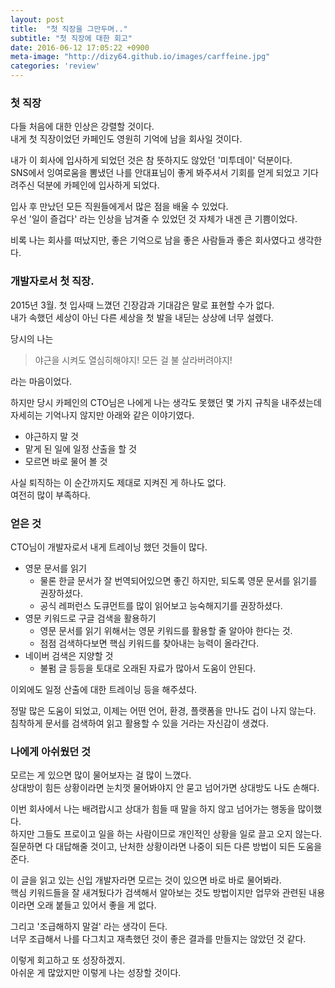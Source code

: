 ```yaml
---
layout: post
title:  "첫 직장을 그만두며.."
subtitle: "첫 직장에 대한 회고"
date: 2016-06-12 17:05:22 +0900
meta-image: "http://dizy64.github.io/images/carffeine.jpg"
categories: 'review'
---
```


### 첫 직장

다들 처음에 대한 인상은 강렬할 것이다.<br/>
내게 첫 직장이었던 카페인도 영원히 기억에 남을 회사일 것이다.<br/>

내가 이 회사에 입사하게 되었던 것은 참 뜻하지도 않았던 '미투데이' 덕분이다.<br/>
SNS에서 잉여로움을 뽐냈던 나를 안대표님이 좋게 봐주셔서 기회를 얻게 되었고 기다려주신 덕분에 카페인에 입사하게 되었다.

입사 후 만났던 모든 직원들에게서 많은 점을 배울 수 있었다.<br/>
우선 '일이 즐겁다' 라는 인상을 남겨줄 수 있었던 것 자체가 내겐 큰 기쁨이었다.

비록 나는 회사를 떠났지만, 좋은 기억으로 남을 좋은 사람들과 좋은 회사였다고 생각한다.

### 개발자로서 첫 직장.

2015년 3월. 첫 입사때 느꼈던 긴장감과 기대감은 말로 표현할 수가 없다.<br/>
내가 속했던 세상이 아닌 다른 세상을 첫 발을 내딛는 상상에 너무 설렜다.<br/>

당시의 나는 

> 야근을 시켜도 열심히해야지! 모든 걸 불 살라버려야지!

라는 마음이었다.

하지만 당시 카페인의 CTO님은 나에게 나는 생각도 못했던 몇 가지 규칙을 내주셨는데 자세히는 기억나지 않지만 아래와 같은 이야기였다.

* 야근하지 말 것
* 맡게 된 일에 일정 산출을 할 것
* 모르면 바로 물어 볼 것

사실 퇴직하는 이 순간까지도 제대로 지켜진 게 하나도 없다.<br/>
여전히 많이 부족하다.

### 얻은 것

CTO님이 개발자로서 내게 트레이닝 했던 것들이 많다.

* 영문 문서를 읽기
  * 물론 한글 문서가 잘 번역되어있으면 좋긴 하지만, 되도록 영문 문서를 읽기를 권장하셨다.
  * 공식 레퍼런스 도큐먼트를 많이 읽어보고 능숙해지기를 권장하셨다.
* 영문 키워드로 구글 검색을 활용하기
  * 영문 문서를 읽기 위해서는 영문 키워드를 활용할 줄 알아야 한다는 것.
  * 점점 검색하다보면 핵심 키워드를 찾아내는 능력이 올라간다.
* 네이버 검색은 지양할 것
  * 불펌 글 등등을 토대로 오래된 자료가 많아서 도움이 안된다.

이외에도 일정 산출에 대한 트레이닝 등을 해주셨다.

정말 많은 도움이 되었고, 이제는 어떤 언어, 환경, 플랫폼을 만나도 겁이 나지 않는다.<br/>
침착하게 문서를 검색하여 읽고 활용할 수 있을 거라는 자신감이 생겼다.


### 나에게 아쉬웠던 것

모르는 게 있으면 많이 물어보자는 걸 많이 느꼈다.<br/>
상대방이 힘든 상황이라면 눈치껏 물어봐야지 안 묻고 넘어가면 상대방도 나도 손해다.

이번 회사에서 나는 배려랍시고 상대가 힘들 때 말을 하지 않고 넘어가는 행동을 많이했다.<br/>
하지만 그들도 프로이고 일을 하는 사람이므로 개인적인 상황을 일로 끌고 오지 않는다.<br/>
질문하면 다 대답해줄 것이고, 난처한 상황이라면 나중이 되든 다른 방법이 되든 도움을 준다.

이 글을 읽고 있는 신입 개발자라면 모르는 것이 있으면 바로 바로 물어봐라.<br/>
핵심 키워드들을 잘 새겨뒀다가 검색해서 알아보는 것도 방법이지만 업무와 관련된 내용이라면 오래 붙들고 있어서 좋을 게 없다.<br/>

그리고 '조급해하지 말걸' 라는 생각이 든다.<br/>
너무 조급해서 나를 다그치고 재촉했던 것이 좋은 결과를 만들지는 않았던 것 같다.

이렇게 회고하고 또 성장하겠지.<br/>
아쉬운 게 많았지만 이렇게 나는 성장할 것이다.
